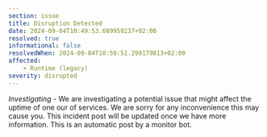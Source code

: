 ```yaml
---
section: issue
title: Disruption Detected
date: 2024-09-04T10:49:53.689959237+02:00
resolved: true
informational: false
resolvedWhen: 2024-09-04T10:59:51.299179813+02:00
affected:
    - Runtime (legacy)
severity: disrupted
---
```

*Investigating* - We are investigating a potential issue that might affect the uptime of one our of services. We are sorry for any inconvenience this may cause you. This incident post will be updated once we have more information.
This is an automatic post by a monitor bot.